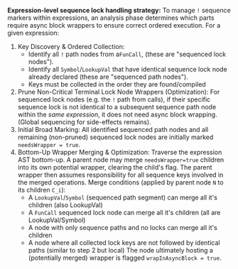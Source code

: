 **Expression-level sequence lock handling strategy:**
To manage `!` sequence markers within expressions, an analysis phase determines
which parts require async block wrappers to ensure correct ordered execution.
For a given expression:
1. Key Discovery & Ordered Collection:
   - Identify all `!` path nodes from a`FunCall`, (these are "sequenced lock nodes").
   - Identify all `Symbol`/`LookupVal` that have identical sequence lock node already declared
   (these are "sequenced path nodes").
   - Keys must be collected in the order they are found/compiled
2. Prune Non-Critical Terminal Lock Node Wrappers (Optimization):
   For sequenced lock nodes (e.g. the `!` path from calls), if their specific sequence lock is
   not identical to a subsequent sequence path node within the *same expression*, 
   it does not need async block wrapping. (Global sequencing for side-effects remains).
3. Initial Broad Marking:
   All identified sequenced path nodes and all remaining (non-pruned) sequenced lock nodes
   are initially marked `needsWrapper = true`.
4. Bottom-Up Wrapper Merging & Optimization:
   Traverse the expression AST bottom-up. A parent node may merge `needsWrapper=true` children
   into its own potential wrapper, clearing the child's flag. The parent wrapper then assumes
   responsibility for all sequence keys involved in the merged operations.
   Merge conditions (applied by parent node `N` to its children `C_i`):
   - A `LookupVal`/`Symbol` (sequenced path segment) can merge all it's children (also LookupVal)
   - A `FunCall` sequenced lock node can merge all it's children (all are LookupVal/Symbol)
   - A node with only sequence paths and no locks can merge all it's children
   - A node where all collected lock keys are not followed by identical paths (similar to step 2 but local)
The node ultimately hosting a (potentially merged) wrapper is flagged `wrapInAsyncBlock = true`.